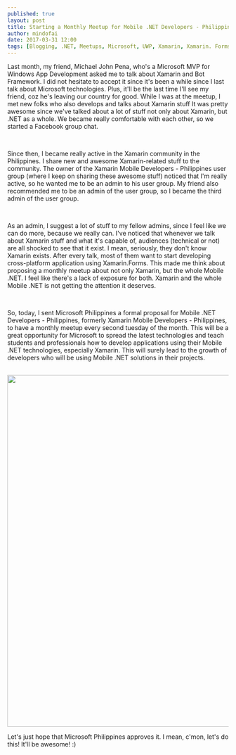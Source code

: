 ```yaml
---
published: true
layout: post
title: Starting a Monthly Meetup for Mobile .NET Developers - Philippines
author: mindofai
date: 2017-03-31 12:00
tags: [Blogging, .NET, Meetups, Microsoft, UWP, Xamarin, Xamarin. Forms]
---
```


Last month, my friend, Michael John Pena, who's a Microsoft MVP for Windows App Development asked me to talk about Xamarin and Bot Framework. I did not hesitate to accept it since it's been a while since I last talk about Microsoft technologies. Plus, it'll be the last time I'll see my friend, coz he's leaving our country for good. While I was at the meetup, I met new folks who also develops and talks about Xamarin stuff It was pretty awesome since we've talked about a lot of stuff not only about Xamarin, but .NET as a whole. We became really comfortable with each other, so we started a Facebook group chat. 

<br>

Since then, I became really active in the Xamarin community in the Philippines. I share new and awesome Xamarin-related stuff to the community. The owner of the Xamarin Mobile Developers - Philippines user group (where I keep on sharing these awesome stuff) noticed that I'm really active, so he wanted me to be an admin to his user group. My friend also recommended me to be an admin of the user group, so I became the third admin of the user group.

<br>

As an admin, I suggest a lot of stuff to my fellow admins, since I feel like we can do more, because we really can. I've noticed that whenever we talk about Xamarin stuff and what it's capable of, audiences (technical or not) are all shocked to see that it exist. I mean, seriously, they don't know Xamarin exists. After every talk, most of them want to start developing cross-platform application using Xamarin.Forms. This made me think about proposing a monthly meetup about not only Xamarin, but the whole Mobile .NET. I feel like there's a lack of exposure for both. Xamarin and the whole Mobile .NET is not getting the attention it deserves.

<br>

So, today, I sent Microsoft Philippines a formal proposal for Mobile .NET Developers - Philippines, formerly Xamarin Mobile Developers - Philippines, to have a monthly meetup every second tuesday of the month. This will be a great opportunity for Microsoft to spread the latest technologies and teach students and professionals how to develop applications using their Mobile .NET technologies, especially Xamarin. This will surely lead to the growth of developers who will be using Mobile .NET solutions in their projects.

<br>

 <img src="{{site.baseurl}}/Mondph.png" style="width: 800px;"/>
 
<br>

Let's just hope that Microsoft Philippines approves it. I mean, c'mon, let's do this! It'll be awesome! :)
